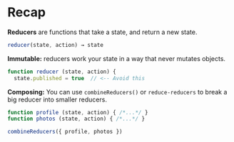 # Recap

**Reducers** are functions that take a state, and return a new state.

```js
reducer(state, action) → state
```

**Immutable:** reducers work your state in a way that never mutates objects.

```js
function reducer (state, action) {
  state.published = true  // <-- Avoid this
```

**Composing:** You can use `combineReducers()` or `reduce-reducers` to break a big reducer into smaller reducers.

```js
function profile (state, action) { /*...*/ }
function photos (state, action) { /*...*/ }

combineReducers({ profile, photos })
```
